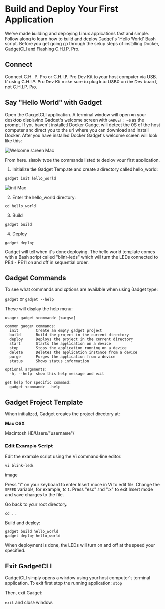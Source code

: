 # Build and Deploy Your First Application

We've made building and deploying Linux applications fast and simple. Follow along to learn how to build and deploy Gadget's 'Hello World' Bash script. Before you get going go through the setup steps of installing Docker, GadgetCLI and Flashing C.H.I.P. Pro.

## Connect 

Connect C.H.I.P. Pro or C.H.I.P. Pro Dev Kit to your host computer via USB. If using C.H.I.P. Pro Dev Kit make sure to plug into USB0 on the Dev board, not C.H.I.P. Pro. 

## Say "Hello World" with Gadget

Open the GadgetCLI application. A terminal window will open on your desktop displaying Gadget's welcome screen with `GADGET: ~$` as the prompt. If you haven't installed Docker Gadget will detect the OS of the host computer and direct you to the url where you can download and install Docker. After you have installed Docker Gadget's welcome screen will look like this: 

![Welcome screen Mac](images/welcomeFlash.png)

From here, simply type the commands listed to deploy your first application.

1) Initialize the Gadget Template and create a directory called hello_world:

`gadget init hello_world`

![init Mac](images/initMac.png)

2) Enter the hello_world directory:

`cd hello_world`

3) Build 

`gadget build`

4) Deploy

`gadget deploy`

Gadget will tell when it's done deploying. The hello world template comes with a Bash script called "blink-leds" which will turn the LEDs connected to PE4 - PE11 on and off in sequential order. 

## Gadget Commands

To see what commands and options are available when using Gadget type:

`gadget` or `gadget --help`

These will display the help menu:

```shell
usage: gadget <command> [<args>]

common gadget commands: 
  init        Create an empty gadget project 
  build       Build the project in the current directory
  deploy      Deploys the project in the current directory
  start       Starts the application on a device
  stop        Stops the application running on a device
  delete      Deletes the application instance from a device
  purge       Purges the application from a device
  status      Shows status information

optional arguments:
  -h, --help  show this help message and exit

get help for specific command:
  gadget <command> --help
```

## Gadget Project Template
When initialized, Gadget creates the project directory at:

**Mac OSX**

Macintosh HD/Users/"username"/

### Edit Example Script

Edit the example script using the Vi command-line editor. 

`vi blink-leds`

image

Press "i" on your keyboard to enter Insert mode in Vi to edit file. Change the `SPEED` variable, for example, to `1`. Press "esc" and ":x" to exit Insert mode and save changes to the file. 

Go back to your root directory:

`cd ..`

Build and deploy:

```shell
gadget build hello_world
gadget deploy hello_world
```

When deployment is done, the LEDs will turn on and off at the speed your specified. 

## Exit GadgetCLI

GadgetCLI simply opens a window using your host computer's terminal application. To exit first stop the running application:
`stop`

Then, exit Gadget:
 
`exit` and close window.



	